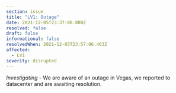 ```yaml
---
section: issue
title: "LV1: Outage"
date: 2021-12-05T23:37:00.000Z
resolved: false
draft: false
informational: false
resolvedWhen: 2021-12-05T23:57:06.463Z
affected:
  - LV1
severity: disrupted
---
```

*Investigating* - We are aware of an outage in Vegas, we reported to datacenter and are awaiting resolution.